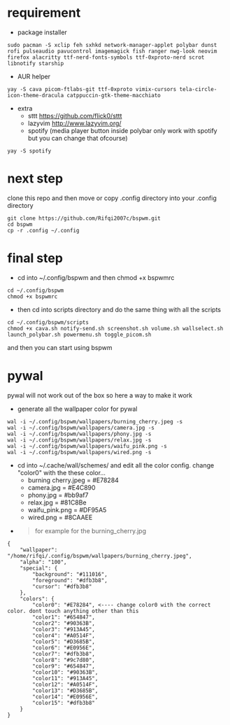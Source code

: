 # requirement
- package installer
```
sudo pacman -S xclip feh sxhkd network-manager-applet polybar dunst rofi pulseaudio pavucontrol imagemagick fish ranger nwg-look neovim firefox alacritty ttf-nerd-fonts-symbols ttf-0xproto-nerd scrot libnotify starship
```
- AUR helper
```
yay -S cava picom-ftlabs-git ttf-0xproto vimix-cursors tela-circle-icon-theme-dracula catppuccin-gtk-theme-macchiato
```
- extra
  - sttt https://github.com/flick0/sttt
  - lazyvim http://www.lazyvim.org/
  - spotify (media player button inside polybar only work with spotify but you can change that ofcourse)
```
yay -S spotify
```
# next step
clone this repo and then move or copy .config directory into your .config directory
```
git clone https://github.com/Rifqi2007c/bspwm.git
cd bspwm
cp -r .config ~/.config
```
# final step
 - cd into ~/.config/bspwm and then chmod +x bspwmrc
```
cd ~/.config/bspwm
chmod +x bspwmrc
```
 - then cd into scripts directory and do the same thing with all the scripts
```
cd ~/.config/bspwm/scripts
chmod +x cava.sh notify-send.sh screenshot.sh volume.sh wallselect.sh launch_polybar.sh powermenu.sh toggle_picom.sh
```
and then you can start using bspwm

# pywal
pywal will not work out of the box so here a way to make it work
 - generate all the wallpaper color for pywal
```
wal -i ~/.config/bspwm/wallpapers/burning_cherry.jpeg -s
wal -i ~/.config/bspwm/wallpapers/camera.jpg -s
wal -i ~/.config/bspwm/wallpapers/phony.jpg -s
wal -i ~/.config/bspwm/wallpapers/relax.jpg -s
wal -i ~/.config/bspwm/wallpapers/waifu_pink.png -s
wal -i ~/.config/bspwm/wallpapers/wired.png -s
```
 - cd into ~/.cache/wall/schemes/ and edit all the color config. change "color0" with the these color...
   - burning cherry.jpeg = #E78284
   - camera.jpg          = #E4C890
   - phony.jpg           = #bb9af7
   - relax.jpg           = #81C8Be
   - waifu_pink.png      = #DF95A5
   - wired.png           = #8CAAEE
 - > for example for the burning_cherry.jpg
```
{
    "wallpaper": "/home/rifqi/.config/bspwm/wallpapers/burning_cherry.jpeg",
    "alpha": "100",
    "special": {
        "background": "#111016",
        "foreground": "#dfb3b8",
        "cursor": "#dfb3b8"
    },
    "colors": {
        "color0": "#E78284", <---- change color0 with the correct color. dont touch anything other than this
        "color1": "#654847",
        "color2": "#90363B",
        "color3": "#913A45",
        "color4": "#A0514F",
        "color5": "#D3685B",
        "color6": "#E0956E",
        "color7": "#dfb3b8",
        "color8": "#9c7d80",
        "color9": "#654847",
        "color10": "#90363B",
        "color11": "#913A45",
        "color12": "#A0514F",
        "color13": "#D3685B",
        "color14": "#E0956E",
        "color15": "#dfb3b8"
    }
}
```
